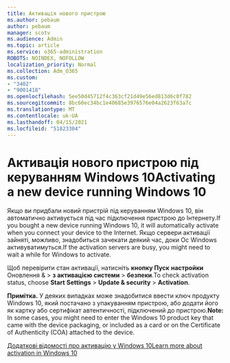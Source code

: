 ```yaml
---
title: Активація нового пристрою
ms.author: pebaum
author: pebaum
manager: scotv
ms.audience: Admin
ms.topic: article
ms.service: o365-administration
ROBOTS: NOINDEX, NOFOLLOW
localization_priority: Normal
ms.collection: Adm_O365
ms.custom:
- "3402"
- "9001418"
ms.openlocfilehash: 5ee50d45712f4c363cf21d49e56ed813d6c0f782
ms.sourcegitcommit: 8bc60ec34bc1e40685e3976576e04a2623f63a7c
ms.translationtype: MT
ms.contentlocale: uk-UA
ms.lasthandoff: 04/15/2021
ms.locfileid: "51823304"
---
```

# <a name="activating-a-new-device-running-windows-10"></a><span data-ttu-id="cf01d-102">Активація нового пристрою під керуванням Windows 10</span><span class="sxs-lookup"><span data-stu-id="cf01d-102">Activating a new device running Windows 10</span></span>

<span data-ttu-id="cf01d-103">Якщо ви придбали новий пристрій під керуванням Windows 10, він автоматично активується під час підключення пристрою до Інтернету.</span><span class="sxs-lookup"><span data-stu-id="cf01d-103">If you bought a new device running Windows 10, it will automatically activate when you connect your device to the Internet.</span></span> <span data-ttu-id="cf01d-104">Якщо сервери активації зайняті, можливо, знадобиться зачекати деякий час, доки Ос Windows активуватимуться.</span><span class="sxs-lookup"><span data-stu-id="cf01d-104">If the activation servers are busy, you might need to wait a while for Windows to activate.</span></span>

<span data-ttu-id="cf01d-105">Щоб перевірити стан активації, натисніть **кнопку Пуск** **настройки** Оновлення &  >  **з активацією системи**  >  **безпеки**.</span><span class="sxs-lookup"><span data-stu-id="cf01d-105">To check activation status, choose **Start** **Settings** > **Update & security** > **Activation**.</span></span>

<span data-ttu-id="cf01d-106">**Примітка.** У деяких випадках може знадобитися ввести ключ продукту Windows 10, який постачано з упакуванням пристрою, або додати його як картку або сертифікат автентичності, підключений до пристрою.</span><span class="sxs-lookup"><span data-stu-id="cf01d-106">**Note:** In some cases, you might need to enter the Windows 10 product key that came with the device packaging, or included as a card or on the Certificate of Authenticity (COA) attached to the device.</span></span>

[<span data-ttu-id="cf01d-107">Додаткові відомості про активацію у Windows 10</span><span class="sxs-lookup"><span data-stu-id="cf01d-107">Learn more about activation in Windows 10</span></span>](https://support.microsoft.com/help/12440)
